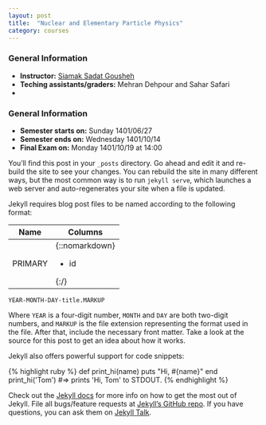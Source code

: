 ```yaml
---
layout: post
title:  "Nuclear and Elementary Particle Physics"
category: courses
---
```

### General Information
+ **Instructor:**                 [Siamak Sadat Gousheh][gousheh]
+ **Teching assistants/graders:** Mehran Dehpour and Sahar Safari
+ 

### General Information
+ **Semester starts on:** Sunday 1401/06/27
+ **Semester ends on:** Wednesday 1401/10/14
+ **Final Exam on:** Monday 1401/10/19 at 14:00

You’ll find this post in your `_posts` directory. Go ahead and edit it and re-build the site to see your changes. You can rebuild the site in many different ways, but the most common way is to run `jekyll serve`, which launches a web server and auto-regenerates your site when a file is updated.

Jekyll requires blog post files to be named according to the following format:

|Name   |Columns                               |
|-------|--------------------------------------|
|PRIMARY|{::nomarkdown}<ul><li>id</li></ul>{:/}|

`YEAR-MONTH-DAY-title.MARKUP`

Where `YEAR` is a four-digit number, `MONTH` and `DAY` are both two-digit numbers, and `MARKUP` is the file extension representing the format used in the file. After that, include the necessary front matter. Take a look at the source for this post to get an idea about how it works.

Jekyll also offers powerful support for code snippets:

{% highlight ruby %}
def print_hi(name)
  puts "Hi, #{name}"
end
print_hi('Tom')
#=> prints 'Hi, Tom' to STDOUT.
{% endhighlight %}

Check out the [Jekyll docs][jekyll-docs] for more info on how to get the most out of Jekyll. File all bugs/feature requests at [Jekyll’s GitHub repo][jekyll-gh]. If you have questions, you can ask them on [Jekyll Talk][jekyll-talk].

[jekyll-docs]: https://jekyllrb.com/docs/home
[jekyll-gh]:   https://github.com/jekyll/jekyll
[jekyll-talk]: https://talk.jekyllrb.com/
[mehran]:   mailto:m.dehpour@mail.sbu.ac.ir
[sahar]:    mailto:shr.safari@mail.sbu.ac.ir
[gousheh]:  mailto:ss-gousheh@sbu.ac.ir
